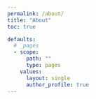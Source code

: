 ```yaml
---
permalink: /about/
title: "About"
toc: true

defaults:
  # _pages
  - scope:
      path: ""
      type: pages
    values:
      layout: single
      author_profile: true
---
```


